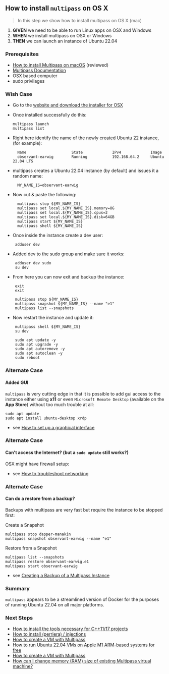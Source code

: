 ## How to install `multipass` on OS X
> In this step we show how to install multipass on OS X (mac)

 1. **GIVEN** we need to be able to run Linux apps on OSX and Windows
 2. **WHEN** we install multipass on OSX or Windows 
 3. **THEN** we can launch an instance of Ubuntu 22.04 

### Prerequisites
- [How to install Multipass on macOS](https://multipass.run/docs/installing-on-macos#heading--install-upgrade-uninstall) (reviewed)
- [Multipass Documentation](https://multipass.run/docs)
- OSX based computer
- sudo privilages 

### Wish Case

  - Go to the [website and download the installer for OSX](https://multipass.run/docs/installing-on-macos#heading--install-upgrade-uninstall)
  - Once installed successfully do this:
	
		multipass launch
		multipass list

- Right here identify the name of the newly created Ubuntu 22 instance, (for example):

		Name                    State             IPv4             Image
		observant-earwig        Running           192.168.64.2     Ubuntu 22.04 LTS

- multipass creates a Ubuntu 22.04 instance (by default) and issues it a random name:

		MY_NAME_IS=observant-earwig

- Now cut & paste the following:

		multipass stop ${MY_NAME_IS}
		multipass set local.${MY_NAME_IS}.memory=8G
		multipass set local.${MY_NAME_IS}.cpus=2   
		multipass set local.${MY_NAME_IS}.disk=64GB
		multipass start ${MY_NAME_IS}
		multipass shell ${MY_NAME_IS}

 - Once inside the instance create a dev user:

		adduser dev

 - Added dev to the sudo group and make sure it works:

		adduser dev sudo
		su dev

 - From here you can now exit and backup the instance:

		exit
		exit

		multipass stop ${MY_NAME_IS}
		multipass snapshot ${MY_NAME_IS} --name "e1"
		multipass list --snapshots

 - Now restart the instance and update it:

		multipass shell ${MY_NAME_IS}
		su dev

 		sudo apt update -y
		sudo apt upgrade -y
		sudo apt autoremove -y
		sudo apt autoclean -y
		sudo reboot 

### Alternate Case
#### Added GUI
`multipass` is very cutting edge in that it is possible to add gui access to the instance either using **x11** or even `Microsoft Remote Desktop` (available on the **App Store**) without too much trouble at all:

	sudo apt update
	sudo apt install ubuntu-desktop xrdp

- see [How to set up a graphical interface](https://multipass.run/docs/set-up-a-graphical-interface)

### Alternate Case
#### Can't access the Internet? (but a `sudo update` still works?)
OSX might have firewall setup:
 - see [How to troubleshoot networking](https://multipass.run/docs/troubleshoot-networking#heading--dns-problems)

### Alternate Case
#### Can do a restore from a backup?
Backups with multipass are very fast but require the instance to be stopped first:

 Create a Snapshot

	multipass stop dapper-manakin
	multipass snapshot observant-earwig --name "e1"

Restore from a Snapshot

	multipass list --snapshots
	multipass restore observant-earwig.e1 
	multipass start observant-earwig

 - see [Creating a Backup of a Multipass Instance](https://github-wiki-see.page/m/dialloi659/multipass/wiki/Creating-a-Backup-of-a-Multipass-Instance)

### Summary
`multipass` appears to be a streamlined version of Docker for the purposes of running Ubuntu 22.04 on all major platforms. 

### Next Steps

- [How to install the tools necessary for C++11/17 projects](https://github.com/perriera/for_interfaces/blob/main/linux/INSTALL.md)
- [How to install (perriera) / injections](https://github.com/perriera/for_interfaces/blob/main/injections/INSTALL.md)
- [How to create a VM with Multipass](https://ubuntu.com/server/docs/virtualization-multipass)
- [How to run Ubuntu 22.04 VMs on Apple M1 ARM-based systems for free](https://multipass.run/docs/installing-on-macos)
- [How to create a VM with Multipass](https://ubuntu.com/server/docs/virtualization-multipass)
- [How can I change memory (RAM) size of existing Multipass virtual machine?](https://github.com/canonical/multipass/issues/1265)


